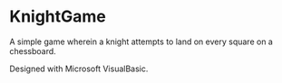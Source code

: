 # KnightGame
A simple game wherein a knight attempts to land on every square on a chessboard.

Designed with Microsoft VisualBasic.
